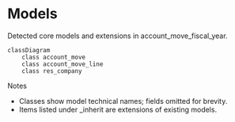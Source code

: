 # Models

Detected core models and extensions in account_move_fiscal_year.

```mermaid
classDiagram
    class account_move
    class account_move_line
    class res_company
```

Notes
- Classes show model technical names; fields omitted for brevity.
- Items listed under _inherit are extensions of existing models.
